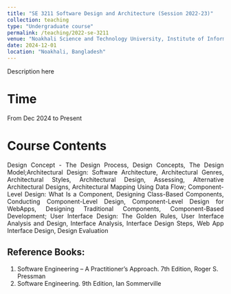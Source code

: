 ```yaml
---
title: "SE 3211 Software Design and Architecture (Session 2022-23)"
collection: teaching
type: "Undergraduate course"
permalink: /teaching/2022-se-3211
venue: "Noakhali Science and Technology University, Institute of Information Technology"
date: 2024-12-01
location: "Noakhali, Bangladesh"
---
```

Description here

Time
=====
From Dec 2024 to Present

Course Contents
===
<p align="justify">
Design Concept - The Design Process, Design Concepts, The Design Model;Architectural Design: Software Architecture, Architectural Genres, Architectural Styles, Architectural Design, Assessing, Alternative Architectural Designs, Architectural Mapping Using Data Flow; Component-Level Design: What Is a Component, Designing Class-Based Components, Conducting Component-Level Design, Component-Level Design for WebApps, Designing Traditional Components, Component-Based Development; User Interface Design: The Golden Rules, User Interface Analysis and Design, Interface Analysis, Interface Design Steps, Web App Interface Design, Design Evaluation
</p>

Reference Books:
----
1. Software Engineering – A Practitioner’s Approach. 7th Edition, Roger S. Pressman<br/>
2. Software Engineering. 9th Edition, Ian Sommerville<br/>
